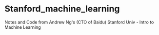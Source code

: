 # Stanford_machine_learning
Notes and Code from Andrew Ng's (CTO of Baidu) Stanford Univ - Intro to Machine Learning
